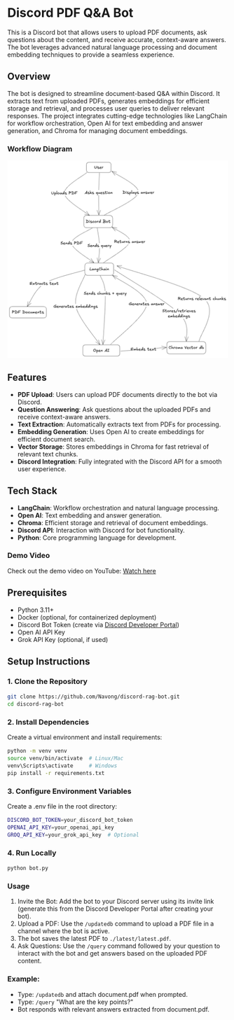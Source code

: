 # Discord PDF Q&A Bot

This is a Discord bot that allows users to upload PDF documents, ask questions about the content, and receive accurate, context-aware answers. The bot leverages advanced natural language processing and document embedding techniques to provide a seamless experience.

## Overview

The bot is designed to streamline document-based Q&A within Discord. It extracts text from uploaded PDFs, generates embeddings for efficient storage and retrieval, and processes user queries to deliver relevant responses. The project integrates cutting-edge technologies like LangChain for workflow orchestration, Open AI for text embedding and answer generation, and Chroma for managing document embeddings.

### Workflow Diagram

![alt text](/file/image.png)

## Features

- **PDF Upload**: Users can upload PDF documents directly to the bot via Discord.
- **Question Answering**: Ask questions about the uploaded PDFs and receive context-aware answers.
- **Text Extraction**: Automatically extracts text from PDFs for processing.
- **Embedding Generation**: Uses Open AI to create embeddings for efficient document search.
- **Vector Storage**: Stores embeddings in Chroma for fast retrieval of relevant text chunks.
- **Discord Integration**: Fully integrated with the Discord API for a smooth user experience.

## Tech Stack

- **LangChain**: Workflow orchestration and natural language processing.
- **Open AI**: Text embedding and answer generation.
- **Chroma**: Efficient storage and retrieval of document embeddings.
- **Discord API**: Interaction with Discord for bot functionality.
- **Python**: Core programming language for development.

### Demo Video

Check out the demo video on YouTube: [Watch here](https://www.youtube.com/shorts/r9qdfko0Bnw)

## Prerequisites

- Python 3.11+
- Docker (optional, for containerized deployment)
- Discord Bot Token (create via [Discord Developer Portal](https://discord.com/developers/applications))
- Open AI API Key
- Grok API Key (optional, if used)

## Setup Instructions

### 1. Clone the Repository
```bash
git clone https://github.com/Navong/discord-rag-bot.git
cd discord-rag-bot
```

### 2. Install Dependencies
Create a virtual environment and install requirements:

```bash
python -m venv venv
source venv/bin/activate  # Linux/Mac
venv\Scripts\activate     # Windows
pip install -r requirements.txt
```

### 3. Configure Environment Variables
Create a .env file in the root directory:

```bash
DISCORD_BOT_TOKEN=your_discord_bot_token
OPENAI_API_KEY=your_openai_api_key
GROQ_API_KEY=your_grok_api_key  # Optional
```

### 4. Run Locally

```bash
python bot.py
```

### Usage
1. Invite the Bot: Add the bot to your Discord server using its invite link (generate this from the Discord Developer Portal after creating your bot).
2. Upload a PDF: Use the `/updatedb` command to upload a PDF file in a channel where the bot is active.
3. The bot saves the latest PDF to `./latest/latest.pdf`.
4. Ask Questions: Use the `/query` command followed by your question to interact with the bot and get answers based on the uploaded PDF content.
### Example:
- Type: `/updatedb` and attach document.pdf when prompted.
- Type: `/query` "What are the key points?"
- Bot responds with relevant answers extracted from document.pdf.

